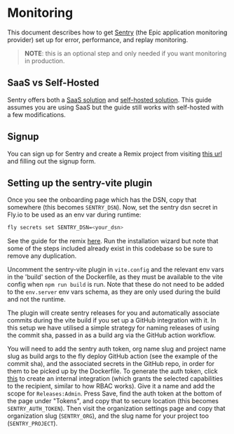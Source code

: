 # Monitoring

This document describes how to get [Sentry](https://sentry.io/) (the Epic
application monitoring provider) set up for error, performance, and replay
monitoring. 

> **NOTE**: this is an optional step and only needed if you want monitoring in
> production.

## SaaS vs Self-Hosted

Sentry offers both a [SaaS solution](https://sentry.io/) and
[self-hosted solution](https://develop.sentry.dev/self-hosted/). This guide
assumes you are using SaaS but the guide still works with self-hosted with a few
modifications.

## Signup

You can sign up for Sentry and create a Remix project from visiting
[this url](https://sentry.io/signup/?project_platform=javascript-remix) and
filling out the signup form.

## Setting up the sentry-vite plugin

Once you see the onboarding page which has the DSN, copy that somewhere (this
becomes `SENTRY_DSN`). 
Now, set the sentry dsn secret in Fly.io to be used as an env var during runtime:

```sh
fly secrets set SENTRY_DSN=<your_dsn> 
```

See the guide for the remix [here](https://docs.sentry.io/platforms/javascript/guides/remix/). Run the installation wizard but note that some of the steps included already exist in this codebase so be sure to remove any duplication.

Uncomment the sentry-vite plugin in `vite.config` and the relevant env vars in the 'build' section of the Dockerfile, as they must be available to the vite config when `npm run build` is run. Note that these do not need to be added to the `env.server` env vars schema, as they are only used during the build and not the runtime.

The plugin will create sentry releases for you and automatically associate commits during the vite build if you set up a GitHub integration with it. In this setup we have utilised a simple strategy for naming releases of using the commit sha, passed in as a build arg via the GitHub action workflow.

You will need to add the sentry auth token, org name slug and project name slug as build args to the fly deploy GitHub action (see the example of the commit sha), and the associated secrets in the GitHub repo, in order for them to be picked up by the Dockerfile. To generate the auth token, click
[this](https://sentry.io/orgredirect/settings/:orgslug/developer-settings/new-internal/) to create an internal integration (which grants the selected capabilities to the recipient, similar to how RBAC works). Give it a name and add the scope for
`Releases:Admin`. Press Save, find the auth token at the bottom of the page
under "Tokens", and copy that to secure location (this becomes
`SENTRY_AUTH_TOKEN`). Then visit the organization settings page and copy that
organization slug (`SENTRY_ORG`), and the slug name for your project too (`SENTRY_PROJECT`). 
